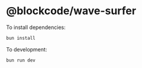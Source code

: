 # @blockcode/wave-surfer

To install dependencies:

```bash
bun install
```

To development:

```bash
bun run dev
```
